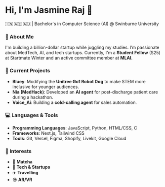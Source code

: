 # Hi, I'm Jasmine Raj 👋

🇮🇳 🇦🇪 🇦🇺 | Bachelor's in Computer Science (AI) @ Swinburne University

### 🚀 About Me
I'm building a billion-dollar startup while juggling my studies. I’m passionate about MedTech, AI, and tech startups. Currently, I'm a **Student Fellow** (S25) at Startmate Winter and an active committee member at **MLAI**.

### 🔭 Current Projects
- **Bluey**: Modifying the **Unitree Go1 Robot Dog** to make STEM more inclusive for younger audiences.
- **Nia (MedHack)**: Developed an **AI agent** for post-discharge patient care during a hackathon.
- **Voice_Ai**: Building a **cold-calling agent** for sales automation.

### 💻 Languages & Tools
- **Programming Languages**: JavaScript, Python, HTML/CSS, C
- **Frameworks**: Next.js, Tailwind CSS
- **Tools**: Git, Vercel, Figma, Shopify, Livekit, Google Cloud

### 🌱 Interests
- 🍵 **Matcha**
- 🚀 **Tech & Startups**
- ✈️ **Travelling**
- 😎 **AR/VR**


